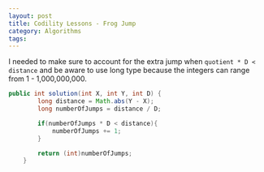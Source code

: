 ```yaml
---
layout: post
title: Codility Lessons - Frog Jump
category: Algorithms
tags:
---
```


I needed to make sure to account for the extra jump when `quotient * D < distance` and be aware to use long type because the integers can range from 1 - 1,000,000,000.

```java
public int solution(int X, int Y, int D) {
        long distance = Math.abs(Y - X);
        long numberOfJumps = distance / D;

        if(numberOfJumps * D < distance){
            numberOfJumps += 1;
        }

        return (int)numberOfJumps;
    }
```
